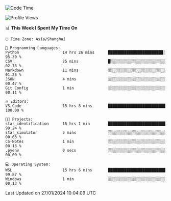 <!--START_SECTION:waka-->
![Code Time](http://img.shields.io/badge/Code%20Time-1%2C471%20hrs%201%20min-blue)

![Profile Views](http://img.shields.io/badge/Profile%20Views-0-blue)

📊 **This Week I Spent My Time On** 

```text
🕑︎ Time Zone: Asia/Shanghai

💬 Programming Languages: 
Python                   14 hrs 26 mins      ████████████████████████░   95.39 % 
CSV                      25 mins             █░░░░░░░░░░░░░░░░░░░░░░░░   02.78 % 
Markdown                 11 mins             ░░░░░░░░░░░░░░░░░░░░░░░░░   01.25 % 
JSON                     4 mins              ░░░░░░░░░░░░░░░░░░░░░░░░░   00.47 % 
Git Config               1 min               ░░░░░░░░░░░░░░░░░░░░░░░░░   00.11 % 

🔥 Editors: 
VS Code                  15 hrs 8 mins       █████████████████████████   100.00 % 

🐱‍💻 Projects: 
star_identification      15 hrs 1 min        █████████████████████████   99.24 % 
star_simulator           5 mins              ░░░░░░░░░░░░░░░░░░░░░░░░░   00.63 % 
CS-Notes                 1 min               ░░░░░░░░░░░░░░░░░░░░░░░░░   00.13 % 
.pyenv                   0 secs              ░░░░░░░░░░░░░░░░░░░░░░░░░   00.00 % 

💻 Operating System: 
WSL                      15 hrs 6 mins       █████████████████████████   99.87 % 
Windows                  1 min               ░░░░░░░░░░░░░░░░░░░░░░░░░   00.13 % 
```


 Last Updated on 27/01/2024 10:04:09 UTC
<!--END_SECTION:waka-->
